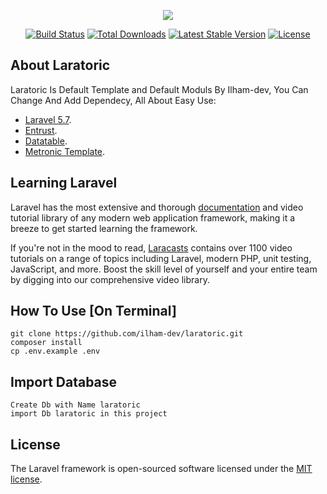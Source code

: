 <p align="center"><img src="https://laravel.com/assets/img/components/logo-laravel.svg"></p>

<p align="center">
<a href="https://travis-ci.org/laravel/framework"><img src="https://travis-ci.org/laravel/framework.svg" alt="Build Status"></a>
<a href="https://packagist.org/packages/laravel/framework"><img src="https://poser.pugx.org/laravel/framework/d/total.svg" alt="Total Downloads"></a>
<a href="https://packagist.org/packages/laravel/framework"><img src="https://poser.pugx.org/laravel/framework/v/stable.svg" alt="Latest Stable Version"></a>
<a href="https://packagist.org/packages/laravel/framework"><img src="https://poser.pugx.org/laravel/framework/license.svg" alt="License"></a>
</p>


## About Laratoric

Laratoric Is Default Template and Default Moduls By Ilham-dev, You Can Change And Add Dependecy, All About Easy Use:

- [Laravel 5.7](https://laravel.com/docs/5.7/releases).
- [Entrust](https://github.com/Zizaco/entrust).
- [Datatable](https://github.com/yajra/laravel-datatables).
- [Metronic Template](https://keenthemes.com/metronic/preview/?demo=default).

## Learning Laravel

Laravel has the most extensive and thorough [documentation](https://laravel.com/docs) and video tutorial library of any modern web application framework, making it a breeze to get started learning the framework.

If you're not in the mood to read, [Laracasts](https://laracasts.com) contains over 1100 video tutorials on a range of topics including Laravel, modern PHP, unit testing, JavaScript, and more. Boost the skill level of yourself and your entire team by digging into our comprehensive video library.

## How To Use [On Terminal]
    git clone https://github.com/ilham-dev/laratoric.git
    composer install 
    cp .env.example .env
## Import Database
    Create Db with Name laratoric
    import Db laratoric in this project

## License

The Laravel framework is open-sourced software licensed under the [MIT license](https://opensource.org/licenses/MIT).
